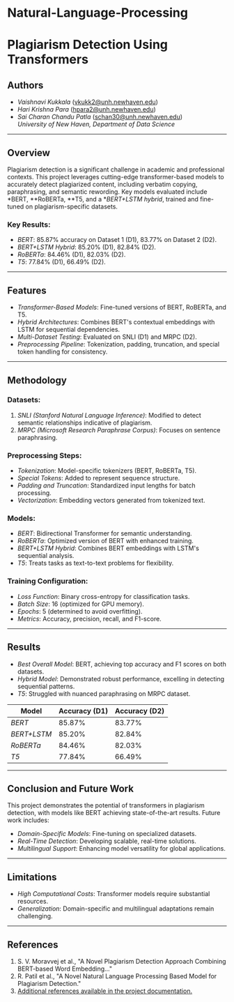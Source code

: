 # Natural-Language-Processing
# Plagiarism Detection Using Transformers

## Authors
- *Vaishnavi Kukkala* (vkukk2@unh.newhaven.edu)  
- *Hari Krishna Para* (hpara2@unh.newhaven.edu)  
- *Sai Charan Chandu Patla* (schan30@unh.newhaven.edu)  
*University of New Haven, Department of Data Science*

---

## Overview

Plagiarism detection is a significant challenge in academic and professional contexts. This project leverages cutting-edge transformer-based models to accurately detect plagiarized content, including verbatim copying, paraphrasing, and semantic rewording. Key models evaluated include *BERT, **RoBERTa, **T5, and a **BERT+LSTM hybrid*, trained and fine-tuned on plagiarism-specific datasets.

### Key Results:
- *BERT*: 85.87% accuracy on Dataset 1 (D1), 83.77% on Dataset 2 (D2).  
- *BERT+LSTM Hybrid*: 85.20% (D1), 82.84% (D2).  
- *RoBERTa*: 84.46% (D1), 82.03% (D2).  
- *T5*: 77.84% (D1), 66.49% (D2).

---

## Features
- *Transformer-Based Models*: Fine-tuned versions of BERT, RoBERTa, and T5.  
- *Hybrid Architectures*: Combines BERT's contextual embeddings with LSTM for sequential dependencies.  
- *Multi-Dataset Testing*: Evaluated on SNLI (D1) and MRPC (D2).  
- *Preprocessing Pipeline*: Tokenization, padding, truncation, and special token handling for consistency.

---

## Methodology

### Datasets:
1. *SNLI (Stanford Natural Language Inference)*: Modified to detect semantic relationships indicative of plagiarism.  
2. *MRPC (Microsoft Research Paraphrase Corpus)*: Focuses on sentence paraphrasing.  

### Preprocessing Steps:
- *Tokenization*: Model-specific tokenizers (BERT, RoBERTa, T5).  
- *Special Tokens*: Added to represent sequence structure.  
- *Padding and Truncation*: Standardized input lengths for batch processing.  
- *Vectorization*: Embedding vectors generated from tokenized text.

### Models:
- *BERT*: Bidirectional Transformer for semantic understanding.  
- *RoBERTa*: Optimized version of BERT with enhanced training.  
- *BERT+LSTM Hybrid*: Combines BERT embeddings with LSTM's sequential analysis.  
- *T5*: Treats tasks as text-to-text problems for flexibility.  

### Training Configuration:
- *Loss Function*: Binary cross-entropy for classification tasks.  
- *Batch Size*: 16 (optimized for GPU memory).  
- *Epochs*: 5 (determined to avoid overfitting).  
- *Metrics*: Accuracy, precision, recall, and F1-score.  

---

## Results
- *Best Overall Model*: BERT, achieving top accuracy and F1 scores on both datasets.  
- *Hybrid Model*: Demonstrated robust performance, excelling in detecting sequential patterns.  
- *T5*: Struggled with nuanced paraphrasing on MRPC dataset.  

| Model        | Accuracy (D1) | Accuracy (D2) |
|--------------|---------------|---------------|
| *BERT*     | 85.87%        | 83.77%        |
| *BERT+LSTM*| 85.20%        | 82.84%        |
| *RoBERTa*  | 84.46%        | 82.03%        |
| *T5*       | 77.84%        | 66.49%        |

---

## Conclusion and Future Work

This project demonstrates the potential of transformers in plagiarism detection, with models like BERT achieving state-of-the-art results. Future work includes:
- *Domain-Specific Models*: Fine-tuning on specialized datasets.  
- *Real-Time Detection*: Developing scalable, real-time solutions.  
- *Multilingual Support*: Enhancing model versatility for global applications.

---

## Limitations
- *High Computational Costs*: Transformer models require substantial resources.  
- *Generalization*: Domain-specific and multilingual adaptations remain challenging.

---

## References
1. S. V. Moravvej et al., "A Novel Plagiarism Detection Approach Combining BERT-based Word Embedding..."  
2. R. Patil et al., "A Novel Natural Language Processing Based Model for Plagiarism Detection."  
3. [Additional references available in the project documentation.](https://arxiv.org)
